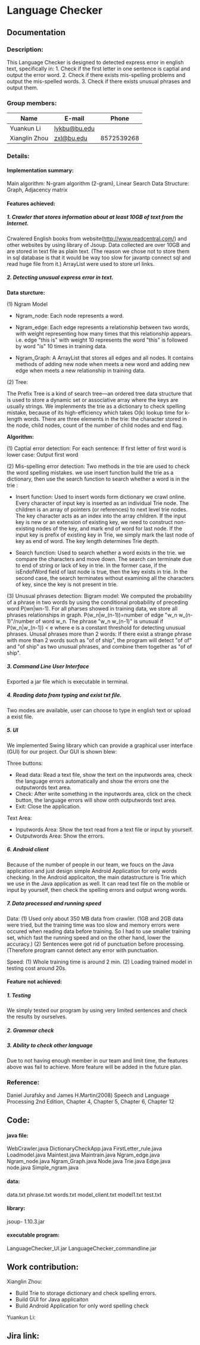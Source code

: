 # Language Checker

## Documentation

### Description:
This Language Checker is designed to detected express error in english text, specifically in: 1. Check if the first letter in one sentence is captial and output the error word. 2. Check if there exists mis-spelling problems and output the mis-spelled words. 3. Check if there exists unusual phrases and output them. 

### Group members:
| Name           | E-mail                | Phone                           |
| ---------- |------------| --------------------- |
| Yuankun Li    | lykbu@bu.edu  |      |
| Xianglin Zhou | zxl@bu.edu     |  8572539268    |

### Details:
#### Implementation summary:
Main algorithm: N-gram algorithm (2-gram), Linear Search
Data Structure: Graph, Adjacency matrix

#### Features achieved:

##### 1. Crawler that stores information about at least 10GB of text from the Internet. 
 Crwalered English books from website(http://www.readcentral.com/) and other websites by using library of Jsoup. Data collected are over 10GB and are stored in text file as plain text. (The reason we chose not to store them in sql database is that it would be way too slow for javantp connect sql and read huge file from it.)
 ArrayList were used to store url links.
 
 
##### 2. Detecting unusual express error in text.

**Data sturcture:**

  (1) Ngram Model

  * Ngram_node: Each node represents a word.
 
  * Ngram_edge: Each edge represents a relationship between two words, with weight representing how many times that this relationship appears. i.e. edge "this is" with weight 10 represents the word "this" is followed by word "is" 10 times in training data.

  * Ngram_Graph: A ArrayList that stores all edges and all nodes. It contains methods of adding new node when meets a new word and adding new edge when meets a new relationship in training data.

  (2) Tree:

  The Prefix Tree is a kind of search tree—an ordered tree data structure that is used to store a dynamic set or associative array where the keys are usually strings. We implenments the trie as a dictionary to check spelling mistake, because of its high-efficiency which takes O(k) lookup time for k-length words. There are three elements in the trie: the character stored in the node, child nodes, count of the number of child nodes and end flag. 

**Algorithm:**

(1) Captial error detection:
  For each sentence:
    If first letter of first word is lower case:
       Output first word
       
      
(2) Mis-spelling error detection:
    Two methods in the trie are used to check the word spelling mistakes. we use insert function build the trie as a dictionary, then use the search function to search whether a word is in the trie :   
  * Insert function: Used to insert words form dictionary we crawl online. Every character of input key is inserted as an individual Trie node. The children is an array of pointers (or references) to next level trie nodes. The key character acts as an index into the array children. If the input key is new or an extension of existing key, we need to construct non-existing nodes of the key, and mark end of word for last node. If the input key is prefix of existing key in Trie, we simply mark the last node of key as end of word. The key length determines Trie depth. 
  
  
  * Search function: Used to search whether a word exists in the trie. we compare the characters and move down. The search can terminate due to end of string or lack of key in trie. In the former case, if the isEndofWord field of last node is true, then the key exists in trie. In the second case, the search terminates without examining all the characters of key, since the key is not present in trie.

(3) Unusual phrases detection:
Bigram model:
 We computed the probability of a phrase in two words by using the conditional probability of preceding word P(wn|wn-1). 
 For all pharses showed in training data, we store all phrases relationships in graph. P(w_n|w_(n-1))=number of edge "w_n w_(n-1)"/number of word w_n. 
 The phrase "w_n w_(n-1)" is unusual if P(w_n|w_(n-1)) < e where e is a constant threshold for detecting unusual phrases.
 Unusal phrases more than 2 words:
 If there exist a strange phrase with more than 2 words such as "of of ship", the program will detect "of of" and "of ship" as two unusual phrases, and combine them together as "of of ship".
 

##### 3. Command Line User Interface
 Exported a jar file which is executable in terminal.
 

##### 4. Reading data from typing and exist txt file.
 Two modes are available, user can choose to type in english text or upload a exist file.
 

##### 5. UI
 We implemented Swing library which can provide a graphical user interface (GUI) for our project. Our GUI is shown blew:
 
 Three buttons:
 
 * Read data: Read a text file, show the text on the inputwords area, check the language errors automatically and show the errors one the outputwords text area.
 * Check: After write something in the inputwords area, click on the check button, the language errors will show onth outputwords text area.
 * Exit: Close the application.
  
 Text Area:
 
 * Inputwords Area: Show the text read from a text file or input by yourself.
 * Outputwords Area: Show the errors.
 

##### 6. Android client
  Because of the number of people in our team, we foucs on the Java application and just design simple Android Application for only words checking. In the Android applicaiton, the main datastructure is Trie which we use in the Java application as well. It can read text file on the moblie or input by yourself,  then check the spelling errors and output wrong words.


##### 7. Data processed and running speed
 Data:
 (1) Used only about 350 MB data from crawler. (1GB and 2GB data were tried, but the training time was too slow and memory errors were occured when reading data before training. So I had to use smaller training set, which fast the running speed and on the other hand, lower the accuracy.)
 (2) Sentences were got rid of punctuation before processing. (Therefore program cannot detect any error with punctuation.
 
 Speed:
 (1) Whole training time is around 2 min.
 (2) Loading trained model in testing cost around 20s.


#### Feature not achieved:

##### 1. Testing
 We simply tested our program by using very limited sentences and check the results by ourselves.
##### 2. Grammar check
##### 3. Ability to check other language

Due to not having enough member in our team and limit time, the features above was fail to achieve. More feature will be added in the future plan.

### Reference:
 Daniel Jurafsky and James H.Martin(2008) Speech and Language Processing 2nd Edition, Chapter 4, Chapter 5, Chapter 6, Chapter 12

## Code:

#### java file:
 WebCrawler.java
 DictionaryCheckApp.java
 FirstLetter_rule.java
 Loadmodel.java
 Maintest.java
 Maintrain.java
 Ngram_edge.java
 Ngram_node.java
 Ngram_Graph.java
 Node.java
 Trie.java
 Edge.java
 node.java
 Simple_ngram.java
#### data:
 data.txt
 phrase.txt
 words.txt
 model_client.txt
 model1.txt
 test.txt

#### library:
 jsoup- 1.10.3.jar

#### executable program:
 LanguageChecker_UI.jar
 LanguageChecker_commandline.jar 

## Work contribution:

Xianglin Zhou: 
  * Build Trie to storage dictionary and check spelling errors.
  * Build GUI for Java applicaiton
  * Build Android Application for only word spelling check
  
Yuankun Li:

## Jira link:




